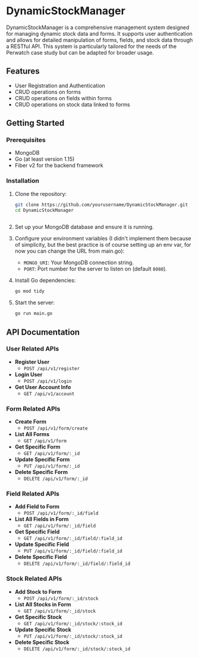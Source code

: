 # DynamicStockManager

DynamicStockManager is a comprehensive management system designed for managing dynamic stock data and forms. It supports user authentication and allows for detailed manipulation of forms, fields, and stock data through a RESTful API. This system is particularly tailored for the needs of the Perwatch case study but can be adapted for broader usage.

## Features

- User Registration and Authentication
- CRUD operations on forms
- CRUD operations on fields within forms
- CRUD operations on stock data linked to forms

## Getting Started

### Prerequisites

- MongoDB
- Go (at least version 1.15)
- Fiber v2 for the backend framework

### Installation

1. Clone the repository:
   ```bash
   git clone https://github.com/yourusername/DynamicStockManager.git
   cd DynamicStockManager
	
2. Set up your MongoDB database and ensure it is running.

3. Configure your environment variables (I didn't implement them because of simplicity, but the best practice is of course setting up an env var, for now you can change the URL from main.go):
   - `MONGO_URI`: Your MongoDB connection string.
   - `PORT`: Port number for the server to listen on (default `8080`).

4. Install Go dependencies:
   ```bash
   go mod tidy

5. Start the server:
   ```bash
   go run main.go

## API Documentation

### User Related APIs

- **Register User**
  - `POST /api/v1/register`
- **Login User**
  - `POST /api/v1/login`
- **Get User Account Info**
  - `GET /api/v1/account`

### Form Related APIs

- **Create Form**
  - `POST /api/v1/form/create`
- **List All Forms**
  - `GET /api/v1/form`
- **Get Specific Form**
  - `GET /api/v1/form/:_id`
- **Update Specific Form**
  - `PUT /api/v1/form/:_id`
- **Delete Specific Form**
  - `DELETE /api/v1/form/:_id`

### Field Related APIs

- **Add Field to Form**
  - `POST /api/v1/form/:_id/field`
- **List All Fields in Form**
  - `GET /api/v1/form/:_id/field`
- **Get Specific Field**
  - `GET /api/v1/form/:_id/field/:field_id`
- **Update Specific Field**
  - `PUT /api/v1/form/:_id/field/:field_id`
- **Delete Specific Field**
  - `DELETE /api/v1/form/:_id/field/:field_id`

### Stock Related APIs

- **Add Stock to Form**
  - `POST /api/v1/form/:_id/stock`
- **List All Stocks in Form**
  - `GET /api/v1/form/:_id/stock`
- **Get Specific Stock**
  - `GET /api/v1/form/:_id/stock/:stock_id`
- **Update Specific Stock**
  - `PUT /api/v1/form/:_id/stock/:stock_id`
- **Delete Specific Stock**
  - `DELETE /api/v1/form/:_id/stock/:stock_id`


